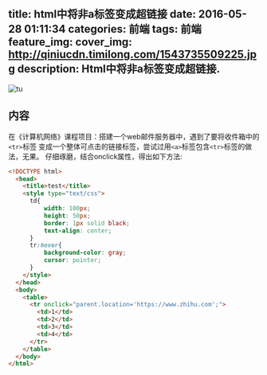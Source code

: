 title: html中将非a标签变成超链接
date: 2016-05-28 01:11:34
categories: 前端
tags: 前端
feature_img:
cover_img: http://qiniucdn.timilong.com/1543735509225.jpg
description: Html中将非a标签变成超链接.
---

![tu](http://qiniucdn.timilong.com/1543735509225.jpg)

## 内容
  在《计算机网络》课程项目：搭建一个web邮件服务器中，遇到了要将收件箱中的``<tr>``标签
变成一个整体可点击的链接标签，尝试过用``<a>``标签包含``<tr>``标签的做法，无果。
  仔细琢磨，结合onclick属性，得出如下方法:

```html
<!DOCTYPE html>
  <head>
    <title>test</title>
    <style type="text/css">
      td{
          width: 100px;
          height: 50px;
          border: 1px solid black;
          text-align: center;
      }
      tr:hover{
          background-color: gray;
          cursor: pointer;
      }
    </style>
  </head>
  <body>
    <table>
      <tr onclick="parent.location='https://www.zhihu.com';">
        <td>1</td>
        <td>2</td>
        <td>3</td>
        <td>4</td>
      </tr>
    </table>
  </body>
</html>
```
